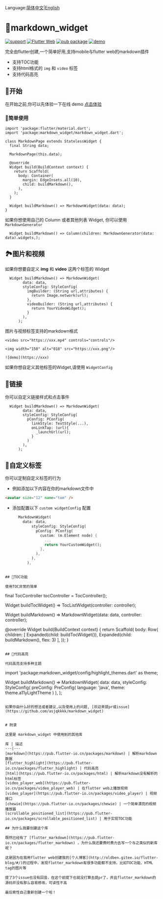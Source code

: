 Language:[简体中文](https://github.com/asjqkkkk/markdown_widget/blob/master/README_ZH.md)|[English](https://github.com/asjqkkkk/markdown_widget/blob/master/README.md)

# 📖markdown_widget

[![support](https://img.shields.io/badge/platform-flutter%7Cdart%20vm-ff69b4.svg?style=flat-square)](https://github.com/asjqkkkk/markdown_widget)
[![Flutter Web](https://github.com/asjqkkkk/markdown_widget/workflows/Flutter%20Web/badge.svg)](https://github.com/asjqkkkk/markdown_widget/actions)
[![pub package](https://img.shields.io/pub/v/markdown_widget.svg)](https://pub.dartlang.org/packages/markdown_widget)
[![demo](https://img.shields.io/badge/demo-online-brightgreen)](http://oldben.gitee.io/markdown_widget)

完全由flutter创建,一个简单好用,支持mobile与flutter web的markdown插件

- 支持TOC功能
- 支持html格式的 `img` 和 `video` 标签
- 支持代码高亮


## 🚀开始

在开始之前,你可以先体验一下在线 demo [点击体验](http://oldben.gitee.io/markdown_widget)

### 🔑简单使用


```
import 'package:flutter/material.dart';
import 'package:markdown_widget/markdown_widget.dart';

class MarkdownPage extends StatelessWidget {
  final String data;

  MarkdownPage(this.data);

  @override
  Widget build(BuildContext context) {
    return Scaffold(
      body: Container(
        margin: EdgeInsets.all(10),
        child: buildMarkdown(),
      ),
    );
  }

  Widget buildMarkdown() => MarkdownWidget(data: data);
}
```

如果你想使用自己的 Column 或者其他列表 Widget, 你可以使用 `MarkdownGenerator`


```
  Widget buildMarkdown() => Column(children: MarkdownGenerator(data: data).widgets,);
```


## 🏞图片和视频

如果你想要自定义 **img** 和 **video** 这两个标签的 Widget

```
  Widget buildMarkdown() => MarkdownWidget(
        data: data,
        styleConfig: StyleConfig(
          imgBuilder: (String url,attributes) {
            return Image.network(url);
          },
          videoBuilder: (String url,attributes) {
            return YourVideoWidget();
          }
        ),
      );
```

图片与视频标签支持的markdown格式

```
<video src="https://xxx.mp4" controls="controls"/>

<img width="150" alt="018" src="https://xxx.png"/>

![demo](https://xxx)

```

如果你想自定义其他标签的Widget,请使用 `WidgetConfig`

## 🔗链接

你可以自定义链接样式和点击事件


```
  Widget buildMarkdown() => MarkdownWidget(
        data: data,
        styleConfig: StyleConfig(
          pConfig: PConfig(
            linkStyle: TextStyle(...),
            onLinkTap: (url){
              _launchUrl(url);
            }
          )
        ),
      );
```

## 🍑自定义标签

你可以定制自定义标签的行为

- 例如添加以下内容在你的markdown文件中

```markdown
<avatar size="12" name="tom" />
```

- 添加配置以下 `custom widgetConfig` 配置

```dart
      MarkdownWidget(
        data: data,
            styleConfig: StyleConfig(
              pConfig: PConfig(
                custom: (m.Element node) {
                  ...
                  return YourCustomWidget();
                },
              ),
            ),
          ),
```
```

## 📜TOC功能

使用TOC非常的简单

```
  final TocController tocController = TocController();

  Widget buildTocWidget() => TocListWidget(controller: controller);

  Widget buildMarkdown() => MarkdownWidget(data: data, controller: controller);

  @override
  Widget build(BuildContext context) {
    return Scaffold(
        body: Row(
      children: <Widget>[
        Expanded(child: buildTocWidget()),
        Expanded(child: buildMarkdown(), flex: 3)
      ],
    ));
  }
```

## 🎈代码高亮

代码高亮支持多种主题

```
import 'package:markdown_widget/config/highlight_themes.dart' as theme;

  Widget buildMarkdown() => MarkdownWidget(
        data: data,
        styleConfig: StyleConfig(
          preConfig: PreConfig(
            language: 'java',
            theme: theme.a11yLightTheme
          )
        ),
      );
```

如果你由什么好的想法或者建议,以及使用上的问题, [欢迎来提pr或issue](https://github.com/asjqkkkk/markdown_widget)


# 附录

这里是 markdown_widget 中使用到的其他库

库 | 描述
---|---
[markdown](https://pub.flutter-io.cn/packages/markdown) | 解析markdown数据
[flutter_highlight](https://pub.flutter-io.cn/packages/flutter_highlight) | 代码高亮
[html](https://pub.flutter-io.cn/packages/html) | 解析markdown没有解析的html标签
[video_player_web](https://pub.flutter-io.cn/packages/video_player_web) | 在flutter web上播放视频
[video_player](https://pub.flutter-io.cn/packages/video_player) | 视频接口
[chewie](https://pub.flutter-io.cn/packages/chewie) | 一个简单漂亮的视频播放器
[scrollable_positioned_list](https://pub.flutter-io.cn/packages/scrollable_positioned_list) | 用于实现TOC功能

## 为什么我要创建这个库

既然已经有了 [flutter_markdown](https://pub.flutter-io.cn/packages/flutter_markdown) ，为什么我还要费时费力去写一个与之类似的新库呢？

这是因为在我用flutter web创建我的[个人博客](http://oldben.gitee.io/flutter-blog/#/)的过程中，发现flutter_markdown有很多功能都不支持，比如TOC功能、HTML tag的图片等

提了3个issue也没有回音，在这个前提下也就没打算去提pr了，并且flutter_markdown的源码并没有那么容易修改，可读性不高

最后索性自己重新创建一个啦！